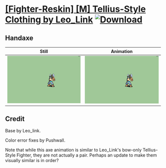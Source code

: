# [\[Fighter-Reskin\] \[M\] Tellius-Style Clothing by Leo_Link](./) [![Download](https://img.shields.io/badge/Download--red?style=social&logo=github)](https://minhaskamal.github.io/DownGit/#/home?url=https://github.com/Klokinator/FE-Repo/tree/main/Battle%20Animations%2FInfantry%20-%20(Axe)%20Fighters%20and%20Warriors%2F%5BFighter-Reskin%5D%20%5BM%5D%20Tellius-Style%20Clothing%20by%20Leo_Link%2F4.%20Handaxe)

## Handaxe

| Still | Animation |
| :---: | :-------: |
| ![Handaxe still](./Handaxe_000.png) | ![Handaxe](./Handaxe.gif) |

## Credit

Base by Leo_link.

Color error fixes by Pushwall.

Note that while this axe animation is similar to Leo_Link's bow-only Tellius-Style Fighter, they are not actually a pair. Perhaps an update to make them visually similar is in order?
